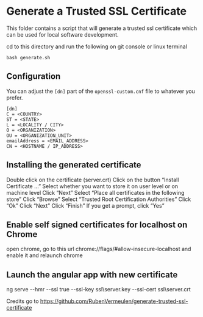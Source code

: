# Generate a Trusted SSL Certificate

This folder contains a script that will generate a trusted ssl certificate which can be used for local software development.

cd to this directory and run the following on git console or linux terminal
```
bash generate.sh
```

## Configuration

You can adjust the `[dn]` part of the `openssl-custom.cnf` file to whatever you prefer.

```
[dn]
C = <COUNTRY>
ST = <STATE>
L = <LOCALITY / CITY>
O = <ORGANIZATION>
OU = <ORGANIZATION_UNIT>
emailAddress = <EMAIL_ADDRESS>
CN = <HOSTNAME / IP_ADDRESS>
```

## Installing the generated certificate
Double click on the certificate (server.crt)
Click on the button “Install Certificate …”
Select whether you want to store it on user level or on machine level
Click “Next”
Select “Place all certificates in the following store”
Click “Browse”
Select “Trusted Root Certification Authorities”
Click “Ok”
Click “Next”
Click “Finish”
If you get a prompt, click “Yes”

## Enable self signed certificates for localhost on Chrome
open chrome, go to this url chrome://flags/#allow-insecure-localhost and enable it and relaunch chrome

## Launch the angular app with new certificate
ng serve --hmr --ssl true --ssl-key ssl\server.key --ssl-cert ssl\server.crt

Credits go to https://github.com/RubenVermeulen/generate-trusted-ssl-certificate